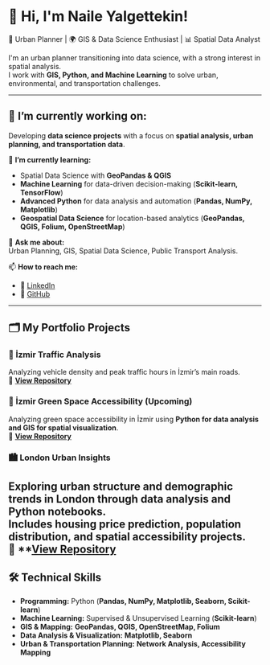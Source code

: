 
# 👋 Hi, I'm Naile Yalgettekin!  
🚀 Urban Planner | 🌍 GIS & Data Science Enthusiast | 📊 Spatial Data Analyst  

I'm an urban planner transitioning into data science, with a strong interest in spatial analysis.  
I work with **GIS, Python, and Machine Learning** to solve urban, environmental, and transportation challenges.  

---

## 🔭 I’m currently working on:  
Developing **data science projects** with a focus on **spatial analysis, urban planning, and transportation data**.

🌱 **I’m currently learning:**  
- Spatial Data Science with **GeoPandas & QGIS**  
- **Machine Learning** for data-driven decision-making (**Scikit-learn, TensorFlow**)  
- **Advanced Python** for data analysis and automation (**Pandas, NumPy, Matplotlib**)  
- **Geospatial Data Science** for location-based analytics (**GeoPandas, QGIS, Folium, OpenStreetMap**)  

💬 **Ask me about:**  
Urban Planning, GIS, Spatial Data Science, Public Transport Analysis.  

📫 **How to reach me:**  
- 💼 [LinkedIn](https://www.linkedin.com/in/naile-yalgettekin-2b8a43100/)  
- 🔗 [GitHub](https://github.com/yalgettekin)  

---

## 🗂️ My Portfolio Projects  

### 🚗 İzmir Traffic Analysis  
Analyzing vehicle density and peak traffic hours in İzmir’s main roads.  
🔗 **[View Repository](https://github.com/yalgettekin/izmir_traffic_analysis)**  

### 🌿 İzmir Green Space Accessibility (Upcoming)  
Analyzing green space accessibility in İzmir using **Python for data analysis and GIS for spatial visualization**.  
🔗 **[View Repository](https://github.com/yalgettekin/izmir-green-space-analysis)**   

### 🏙️ London Urban Insights  
Exploring urban structure and demographic trends in London through data analysis and Python notebooks.  
Includes housing price prediction, population distribution, and spatial accessibility projects.  
🔗 **[View Repository](https://github.com/yalgettekin/london-urban-insights)
---

## 🛠️ Technical Skills  
- **Programming:** Python (**Pandas, NumPy, Matplotlib, Seaborn, Scikit-learn**)  
- **Machine Learning:** Supervised & Unsupervised Learning (**Scikit-learn**)  
- **GIS & Mapping:** **GeoPandas, QGIS, OpenStreetMap, Folium**  
- **Data Analysis & Visualization:** **Matplotlib, Seaborn**  
- **Urban & Transportation Planning:** **Network Analysis, Accessibility Mapping**  
